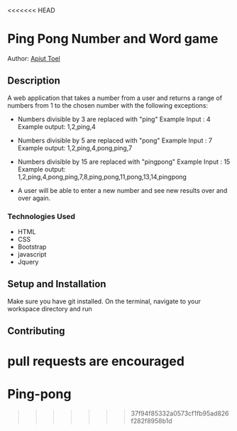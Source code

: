 <<<<<<< HEAD
# Ping Pong Number and Word game
Author: [Apiut Toel](toelapiut7@gmail.com)
## Description
A web application that takes a number from a user and returns a range of numbers from 1 to the chosen number with the following exceptions:
+ Numbers divisible by 3 are replaced with "ping"
   Example Input : 4
   Example output: 1,2,ping,4

+ Numbers divisible by 5 are replaced with "pong"
  Example Input : 7
  Example output: 1,2,ping,4,pong,ping,7

+ Numbers divisible by 15 are replaced with "pingpong"
  Example Input : 15
  Example output: 1,2,ping,4,pong,ping,7,8,ping,pong,11,pong,13,14,pingpong

+ A user will be able to enter a new number and see new results over and over again.

### Technologies Used
* HTML
* CSS
* Bootstrap
* javascript
* Jquery

## Setup and Installation
Make sure you have git installed. On the terminal, navigate to your workspace directory and run
## Contributing
pull requests are encouraged
=======
# Ping-pong
>>>>>>> 37f94f85332a0573cf1fb95ad826f282f8958b1d
